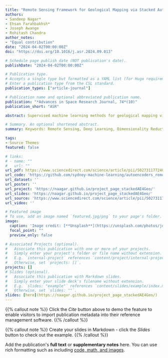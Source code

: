 ```yaml
---
title: "Remote Sensing Framework for Geological Mapping via Stacked Autoencoders and Clustering"
authors:
- Sandeep Nagar*
- Ehsan Farahbakhsh*
- Joseph Awange
- Rohitash Chandra
author_notes:
- "Equal contribution"
date: "2024-04-02T00:00:00Z"
doi: "https://doi.org/10.1016/j.asr.2024.09.013"

# Schedule page publish date (NOT publication's date).
publishDate: "2024-04-02T00:00:00Z"

# Publication type.
# Accepts a single type but formatted as a YAML list (for Hugo requirements).
# Enter a publication type from the CSL standard.
publication_types: ["article-journal"]

# Publication name and optional abbreviated publication name.
publication: "*Advances in Space Research Journal, 74*(10)"
publication_short: "ASR"

abstract: Supervised machine learning methods for geological mapping via remote sensing face limitations due to the scarcity of accurately labelled training data that can be addressed by unsupervised learning, such as dimensionality reduction and clustering. Dimensionality reduction methods have the potential to play a crucial role in improving the accuracy of geological maps. Although conventional dimensionality reduction methods may struggle with nonlinear data, unsupervised deep learning models such as autoencoders can model non-linear relationships. Stacked autoencoders feature multiple interconnected layers to capture hierarchical data representations useful for remote sensing data. We present an unsupervised machine learning-based framework for processing remote sensing data using stacked autoencoders for dimensionality reduction and k-means clustering for mapping geological units. We use Landsat 8, ASTER, and Sentinel-2 datasets to evaluate the framework for geological mapping of the Mutawintji region in Western New South Wales, Australia. We also compare stacked autoencoders with principal component analysis (PCA) and canonical autoencoders. Our results reveal that the framework produces accurate and interpretable geological maps, efficiently discriminating rock units. The results reveal that the combination of stacked autoencoders with Sentinel-2 data yields the best performance accuracy when compared to other combinations. We find that stacked autoencoders enable better extraction of complex and hierarchical representation of the input data when compared to canonical autoencoders and PCA. We also find that the generated maps align with prior geological knowledge of the study area while providing novel insights into geological structures.

# Summary. An optional shortened abstract.
summary: Keywords: Remote Sensing, Deep Learning, Dimensionality Reduction, Stacked Autoencoders, k-means Clustering, Geological Mapping

tags:
- Source Themes
featured: false

# links:
# - name: ""
#   url: ""
url_pdf: https://www.sciencedirect.com/science/article/pii/S0273117724009335/pdfft?md5=81f96f9b1386d6728b3efb08de65dc1b&pid=1-s2.0-S0273117724009335-main.pdf
url_code: 'https://github.com/sydney-machine-learning/autoencoders_remotesensing'
url_dataset: ''
url_poster: ''
url_project: 'https://naagar.github.io/project_page_stackedAE4Geo/'
url_slides: 'https://naagar.github.io/project_page_stackedAE4Geo/'
url_source: 'https://www.sciencedirect.com/science/article/pii/S0273117724009335'
url_video: ''

# Featured image
# To use, add an image named `featured.jpg/png` to your page's folder. 
image:
  caption: 'Image credit: [**Unsplash**](https://unsplash.com/photos/jdD8gXaTZsc)'
  focal_point: ""
  preview_only: false

# Associated Projects (optional).
#   Associate this publication with one or more of your projects.
#   Simply enter your project's folder or file name without extension.
#   E.g. `internal-project` references `content/project/internal-project/index.md`.
#   Otherwise, set `projects: []`.
projects: []
# Slides (optional).
#   Associate this publication with Markdown slides.
#   Simply enter your slide deck's filename without extension.
#   E.g. `slides: "example"` references `content/slides/example/index.md`.
#   Otherwise, set `slides: ""`.
slides: [here](https://naagar.github.io/project_page_stackedAE4Geo/)
---
```


{{% callout note %}}
Click the *Cite* button above to demo the feature to enable visitors to import publication metadata into their reference management software.
{{% /callout %}}

{{% callout note %}}
Create your slides in Markdown - click the *Slides* button to check out the example.
{{% /callout %}}

Add the publication's **full text** or **supplementary notes** here. You can use rich formatting such as including [code, math, and images](https://docs.hugoblox.com/content/writing-markdown-latex/).
